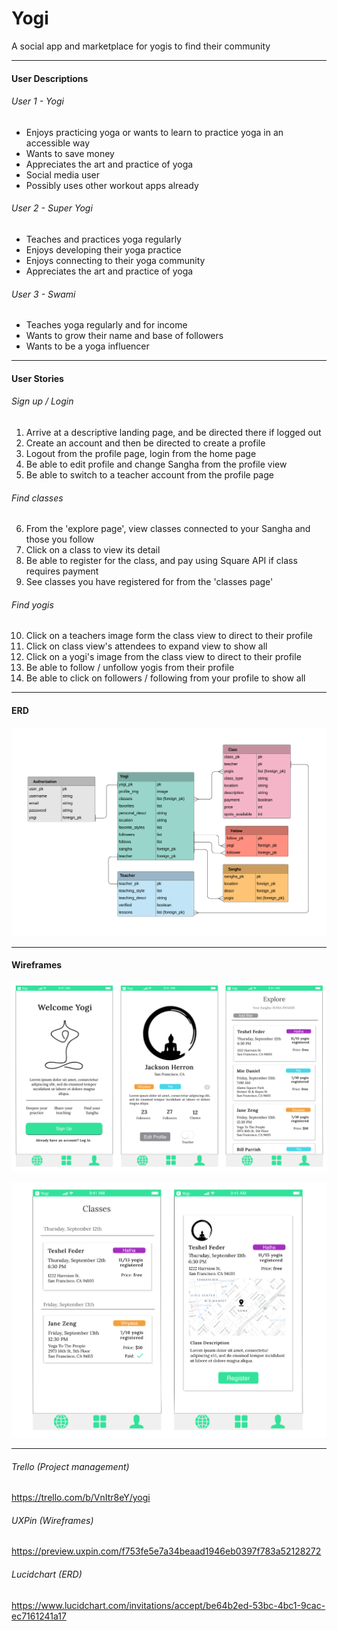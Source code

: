 # Yogi

A social app and marketplace for yogis to find their community

----------------

#### User Descriptions

###### User 1 - Yogi
- Enjoys practicing yoga or wants to learn to practice yoga in an accessible way
- Wants to save money
- Appreciates the art and practice of yoga
- Social media user
- Possibly uses other workout apps already

###### User 2 - Super Yogi
- Teaches and practices yoga regularly
- Enjoys developing their yoga practice 
- Enjoys connecting to their yoga community
- Appreciates the art and practice of yoga

###### User 3 - Swami
- Teaches yoga regularly and for income
- Wants to grow their name and base of followers
- Wants to be a yoga influencer

----------------

#### User Stories

###### Sign up / Login

1. Arrive at a descriptive landing page, and be directed there if logged out
2. Create an account and then be directed to create a profile
3. Logout from the profile page, login from the home page
4. Be able to edit profile and change Sangha from the profile view
5. Be able to switch to a teacher account from the profile page

###### Find classes

6. From the 'explore page', view classes connected to your Sangha and those you follow
7. Click on a class to view its detail
8. Be able to register for the class, and pay using Square API if class requires payment
9. See classes you have registered for from the 'classes page'

###### Find yogis

10. Click on a teachers image form the class view to direct to their profile
11. Click on class view's attendees to expand view to show all
12. Click on a yogi's image from the class view to direct to their profile
13. Be able to follow / unfollow yogis from their profile
14. Be able to click on followers / following from your profile to show all

----------------

#### ERD

![Yogi ERD](https://github.com/jacksonherron/Yogi/blob/master/assets/Yogi_ERD.png)

----------------

#### Wireframes

![Yogi ERD](https://github.com/jacksonherron/Yogi/blob/master/assets/Wireframes_1.png)

![Yogi ERD](https://github.com/jacksonherron/Yogi/blob/master/assets/Wireframes_2.png)

----------------

###### Trello (Project management)

https://trello.com/b/VnItr8eY/yogi

###### UXPin (Wireframes)

https://preview.uxpin.com/f753fe5e7a34beaad1946eb0397f783a52128272

###### Lucidchart (ERD)

https://www.lucidchart.com/invitations/accept/be64b2ed-53bc-4bc1-9cac-ec7161241a17



